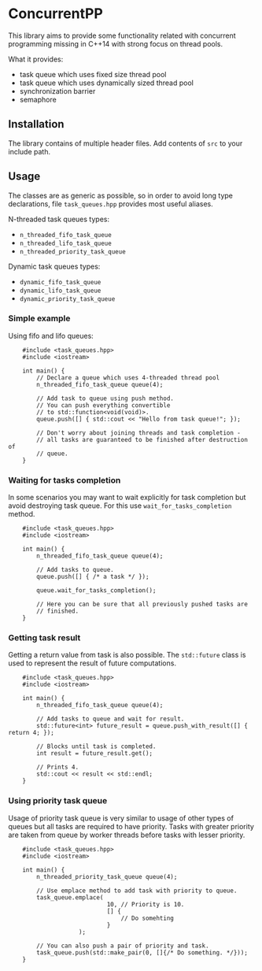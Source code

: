# ConcurrentPP

This library aims to provide some functionality related with concurrent
programming missing in C++14 with strong focus on thread pools.

What it provides:

* task queue which uses fixed size thread pool
* task queue which uses dynamically sized thread pool
* synchronization barrier
* semaphore

## Installation

The library contains of multiple header files. Add contents of `src`
to your include path.

## Usage

The classes are as generic as possible, so in order to avoid long type
declarations, file `task_queues.hpp` provides most useful aliases.

N-threaded task queues types:

* `n_threaded_fifo_task_queue`
* `n_threaded_lifo_task_queue`
* `n_threaded_priority_task_queue`

Dynamic task queues types:

* `dynamic_fifo_task_queue`
* `dynamic_lifo_task_queue`
* `dynamic_priority_task_queue`

### Simple example

Using fifo and lifo queues:

```
    #include <task_queues.hpp>
    #include <iostream>

    int main() {
        // Declare a queue which uses 4-threaded thread pool
        n_threaded_fifo_task_queue queue(4);

        // Add task to queue using push method.
        // You can push everything convertible
        // to std::function<void(void)>.
        queue.push([] { std::cout << "Hello from task queue!"; });

        // Don't worry about joining threads and task completion -
        // all tasks are guaranteed to be finished after destruction of
        // queue.
    }
```

### Waiting for tasks completion

In some scenarios you may want to wait explicitly for task completion
but avoid destroying task queue. For this use `wait_for_tasks_completion`
method.


```
    #include <task_queues.hpp>
    #include <iostream>

    int main() {
        n_threaded_fifo_task_queue queue(4);

        // Add tasks to queue.
        queue.push([] { /* a task */ });

        queue.wait_for_tasks_completion();

        // Here you can be sure that all previously pushed tasks are
        // finished.
    }
```

### Getting task result

Getting a return value from task is also possible. The `std::future`
class is used to represent the result of future computations.

```
    #include <task_queues.hpp>
    #include <iostream>

    int main() {
        n_threaded_fifo_task_queue queue(4);

        // Add tasks to queue and wait for result.
        std::future<int> future_result = queue.push_with_result([] { return 4; });

        // Blocks until task is completed.
        int result = future_result.get();

        // Prints 4.
        std::cout << result << std::endl;
    }
```

### Using priority task queue

Usage of priority task queue is very similar to usage of other types of
queues but all tasks are required to have priority. Tasks with greater
priority are taken from queue by worker threads before tasks with
lesser priority.

```
    #include <task_queues.hpp>
    #include <iostream>

    int main() {
        n_threaded_priority_task_queue queue(4);

        // Use emplace method to add task with priority to queue.
        task_queue.emplace(
                            10, // Priority is 10.
                            [] {
                                // Do somehting
                            }
                    );

        // You can also push a pair of priority and task.
        task_queue.push(std::make_pair(0, []{/* Do something. */}));
    }
```